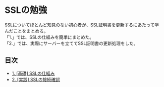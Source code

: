# SSLの勉強

SSLについてほとんど知見のない初心者が、SSL証明書を更新するにあたって学んだことをまとめる。  
「1.」では、SSLの仕組みを簡単にまとめた。  
「2.」では、実際にサーバーを立ててSSL証明書の更新処理をした。

## 目次

- [1. [基礎] SSLの仕組み](SSL01.md)
- [2. [実践] SSLの接続確認](SSL02.md)
